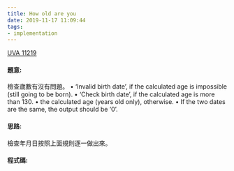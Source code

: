 ```yaml
---
title: How old are you
date: 2019-11-17 11:09:44
tags:
- implementation
---
```

[UVA 11219](https://onlinejudge.org/external/112/11219.pdf)
<!-- more -->

#### 題意:
檢查歲數有沒有問題。
• ‘Invalid birth date’, if the calculated age is impossible (still going to be born).
• ‘Check birth date’, if the calculated age is more than 130.
• the calculated age (years old only), otherwise.
• If the two dates are the same, the output should be ‘0’.
#### 思路:
檢查年月日按照上面規則逐一做出來。

#### 程式碼:
<script src="https://gist.github.com/Daviswww/32722835e89a939908d24db15261995a.js"></script>
